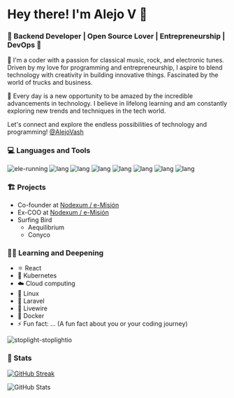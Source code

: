 # Hey there! I'm Alejo V 👋

### 🚀 Backend Developer | Open Source Lover | Entrepreneurship | DevOps 🚀

👋 I'm a coder with a passion for classical music, rock, and electronic tunes. Driven by my love for programming and entrepreneurship, I aspire to blend technology with creativity in building innovative things. Fascinated by the world of trucks and business.

🌟 Every day is a new opportunity to be amazed by the incredible advancements in technology. I believe in lifelong learning and am constantly exploring new trends and techniques in the tech world.

Let's connect and explore the endless possibilities of technology and programming!
[@AlejoVash](https://twitter.com/AlejoVash)

### 💻 Languages and Tools

![ele-running](https://ftp.ntu.edu.tw/php/images/ele-running.gif)
![lang](https://media3.giphy.com/media/ln7z2eWriiQAllfVcn/200w.webp)
![lang](https://i.giphy.com/media/LMt9638dO8dftAjtco/200.webp)
![lang](https://i.giphy.com/media/eNAsjO55tPbgaor7ma/200w.webp)
![lang](https://i.giphy.com/media/IdyAQJVN2kVPNUrojM/200.webp)
![lang](https://media3.giphy.com/media/kdFc8fubgS31b8DsVu/giphy.webp)
![lang](https://media.giphy.com/media/kH1DBkPNyZPOk0BxrM/giphy.gif)
![lang](https://media.giphy.com/media/SsCYf6DRFJrOpP0IoM/giphy.gif)

### 🏗️ Projects

- Co-founder at [Nodexum / e-Misión](https://emision.co)
- Ex-COO at [Nodexum / e-Misión](https://emision.co)
- Surfing Bird
  - Aequilibrium
  - Conyco

### 👨‍🏫 Learning and Deepening

- ⚛️ React
- 🐙 Kubernetes
- ☁️ Cloud computing
- 🐧 Linux
- 🐘 Laravel
- 🔌 Livewire
- 🚢 Docker
- ⚡ Fun fact: ... (A fun fact about you or your coding journey)

![stoplight-stoplightio](https://media.tenor.com/s6PDSbCfGpIAAAAi/stoplight-stoplightio.gif)

### 👾 Stats

[![GitHub Streak](https://github-readme-streak-stats.herokuapp.com?user=avelco&theme=monokai)](https://git.io/streak-stats)

![GitHub Stats](https://github-readme-stats.vercel.app/api?username=avelco&theme=monokai&hide=contribs)
